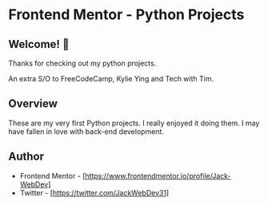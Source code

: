 # Frontend Mentor - Python Projects

## Welcome! 👋

Thanks for checking out my python projects.

An extra S/O to FreeCodeCamp, Kylie Ying and Tech with Tim.

## Overview

These are my very first Python projects. I really enjoyed it doing them. I may have fallen in love with back-end development.

## Author

- Frontend Mentor - [https://www.frontendmentor.io/profile/Jack-WebDev]
- Twitter - [https://twitter.com/JackWebDev31]